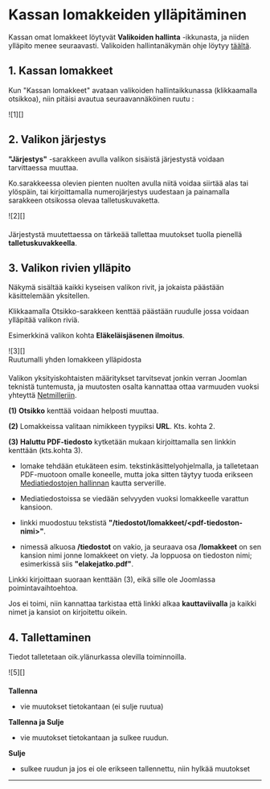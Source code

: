 # Kassan lomakkeiden ylläpitäminen

Kassan omat lomakkeet löytyvät __Valikoiden hallinta__ -ikkunasta, ja niiden
ylläpito menee seuraavasti. Valikoiden hallintanäkymän ohje löytyy [täältä][10].

## 1. Kassan lomakkeet

Kun "Kassan lomakkeet" avataan valikoiden hallintaikkunassa (klikkaamalla otsikkoa),
niin pitäisi avautua seuraavannäköinen ruutu :

<figure class="fig-n border" style="margin:0 0 20px 0">
![1][]
</figure>


## 2. Valikon järjestys

__"Järjestys"__ -sarakkeen avulla valikon sisäistä järjestystä voidaan tarvittaessa muuttaa.

Ko.sarakkeessa olevien pienten nuolten avulla niitä voidaa siirtää alas tai ylöspäin,
tai kirjoittamalla numerojärjestys uudestaan ja painamalla sarakkeen otsikossa olevaa talletuskuvaketta.

<figure class="fig-n border" style="margin:0 0 20px 0">
![2][]
</figure>

Järjestystä muutettaessa on tärkeää tallettaa muutokset tuolla pienellä __talletuskuvakkeella__.


## 3. Valikon rivien ylläpito

Näkymä sisältää kaikki kyseisen valikon rivit, ja jokaista päästään käsittelemään yksitellen.

Klikkaamalla Otsikko-sarakkeen kenttää päästään ruudulle jossa voidaan ylläpitää valikon riviä.

Esimerkkinä valikon kohta __Eläkeläisjäsenen ilmoitus__.

<figure class="fig-n border" style="margin:0 0 20px 0">
![3][]
<figcaption>Ruutumalli yhden lomakkeen ylläpidosta</figcaption>
</figure>

Valikon yksityiskohtaisten määritykset tarvitsevat jonkin verran Joomlan teknistä tuntemusta,
ja muutosten osalta kannattaa ottaa varmuuden vuoksi yhteyttä [Netmilleriin][10].

__(1)__ __Otsikko__ kenttää voidaan helposti muuttaa.

__(2)__ Lomakkeissa valitaan nimikkeen tyypiksi  __URL__. Kts. kohta 2.

__(3)__  __Haluttu PDF-tiedosto__ kytketään mukaan kirjoittamalla sen linkkin kenttään (kts.kohta 3).

* lomake tehdään etukäteen esim. tekstinkäsittelyohjelmalla, ja talletetaan PDF-muotoon omalle koneelle,
mutta joka sitten täytyy tuoda erikseen [Mediatiedostojen hallinnan][11] kautta serverille.

* Mediatiedostoissa se viedään selvyyden vuoksi lomakkeelle varattun kansioon.

* linkki muodostuu tekstistä __"/tiedostot/lomakkeet/\<pdf-tiedoston-nimi\>"__.

* nimessä alkuosa __/tiedostot__ on vakio, ja seuraava osa __/lomakkeet__ on sen kansion nimi jonne lomakkeet on viety.
Ja loppuosa on tiedoston nimi; esimerkissä siis __"elakejatko.pdf"__.

Linkki kirjoittaan suoraan kenttään (3), eikä sille ole Joomlassa poimintavaihtoehtoa.

Jos ei toimi, niin kannattaa tarkistaa että linkki alkaa __kauttaviivalla__ ja kaikki nimet ja kansiot
on kirjoitettu oikein.


## 4. Tallettaminen

Tiedot talletetaan oik.ylänurkassa olevilla toiminnoilla.

<figure class="fig-n border" style="margin:0 0 20px 0">
![5][]
</figure>

__Tallenna__

*   vie muutokset tietokantaan (ei sulje ruutua)

__Tallenna ja Sulje__

*   vie muutokset tietokantaan ja sulkee ruudun.

__Sulje__

*   sulkee ruudun ja jos ei ole erikseen tallennettu, niin hylkää muutokset

----

[1]: kuvat/kuva86.png "Ruutumalli"
[2]: kuvat/kuva70.png "Ruutumalli"
[3]: kuvat/kuva87.png "Ruutumalli"
[5]: kuvat/kuva56.png "Ruutumalli"
[10]: pages/valikot.md
[11]: pages/mediatiedostot.md
